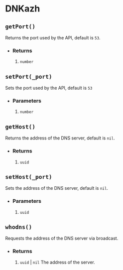# DNKazh

## `getPort()`

Returns the port used by the API, default is `53`.

+ ### Returns

    1. `number`

## `setPort(_port)`

Sets the port used by the API, default is `53`

+ ### Parameters

    1. `number`

## `getHost()`

Returns the address of the DNS server, default is `nil`.

+ ### Returns

    1. `uuid`

## `setHost(_port)`

Sets the address of the DNS server, default is `nil`.

+ ### Parameters

    1. `uuid`

## `whodns()`

Requests the address of the DNS server via broadcast.

+ ### Returns

    1. `uuid` | `nil` The address of the server.
